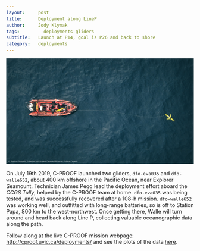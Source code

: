 ```yaml
---
layout:     post
title:      Deployment along LineP
author:     Jody Klymak
tags: 		  deployments gliders
subtitle:  	Launch at P14, goal is P26 and back to shore
category:   deployments
---
```

<!-- Start Writing Below in Markdown -->

![Deploying Glider](/img/Explorer19/TullyExplorer0999Sm.jpg "Deploying Glider Walle")

On July 19th 2019, C-PROOF launched two gliders, `dfo-eva035` and `dfo-walle652`, about 400 km offshore in the Pacific Ocean, near Explorer Seamount. Technician James Pegg lead the deployment effort aboard the *CCGS Tully*, helped by the C-PROOF team at home.  `dfo-eva035` was being tested, and was successfully recovered after a 108-h mission.  `dfo-walle652` was working well, and outfitted with long-range batteries, so is off to Station Papa, 800 km to the west-northwest.   Once getting there, Walle will turn around and head back along Line P, collecting valuable oceanographic data along the path.  

Follow along at the live C-PROOF mission webpage: <http://cproof.uvic.ca/deployments/> and see the plots of the data [here](http://cproof.uvic.ca/gliderdata/deployments/dfo-walle652/dfo-walle652-20190718/figs/pcolor_dfo-walle652-20190718.png).  
